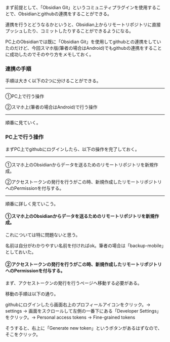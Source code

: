 まず前提として、「Obsidian Git」というコミュニティプラグインを使用することで、Obsidianとgithubの連携をすることができる。

連携を行うとどうなるかというと、Obsidian上からリモートリポジトリに直接プッシュしたり、コミットしたりすることができるようになる。

PC上のObsidianでは既に「Obsidian Git」を使用してgithubとの連携をしていたのだけど、今回スマホ版(筆者の場合はAndroid)でもgithubの連携をすることに成功したのでそのやり方をメモしておく。

### 連携の手順

手順は大きく以下の2つに分けることができる。

***
①PC上で行う操作

②スマホ上(筆者の場合はAndroid)で行う操作
***

順番に見ていく。

### PC上で行う操作

まずPC上でgithubにログインしたら、以下の操作を完了しておく。

***
①スマホ上のObsidianからデータを送るためのリモートリポジトリを新規作成。

②アクセストークンの発行を行うがこの時、新規作成したリモートリポジトリへのPermissionを付与する。
***

順番に詳しく見ていこう。

#### ①スマホ上のObsidianからデータを送るためのリモートリポジトリを新規作成。

これについては特に問題ないと思う。

名前は自分がわかりやすい名前を付ければok。筆者の場合は「backup-mobile」としておいた。

#### ②アクセストークンの発行を行うがこの時、新規作成したリモートリポジトリへのPermissionを付与する。

まず、アクセストークンの発行を行うページへ移動する必要がある。

移動の手順は以下の通り。

githubにログインしたら画面右上のプロフィールアイコンをクリック。-> settings -> 画面をスクロールして左側の一番下にある「Developer Settings」をクリック。-> Personal access tokens -> Fine-grained tokens

そうすると、右上に「Generate new token」というボタンがあるはずなので、そこをクリック。


